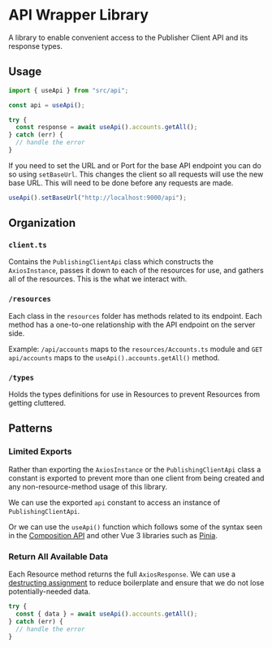 # API Wrapper Library

A library to enable convenient access to the Publisher Client API and its
response types.

## Usage

```typescript
import { useApi } from "src/api";

const api = useApi();

try {
  const response = await useApi().accounts.getAll();
} catch (err) {
  // handle the error
}
```

If you need to set the URL and or Port for the base API endpoint you can do so
using `setBaseUrl`. This changes the client so all requests will use the new
base URL. This will need to be done before any requests are made.

```typescript
useApi().setBaseUrl("http://localhost:9000/api");
```

## Organization

### `client.ts`

Contains the `PublishingClientApi` class which constructs the `AxiosInstance`,
passes it down to each of the resources for use, and gathers all of the
resources. This is the what we interact with.

### `/resources`

Each class in the `resources` folder has methods related to its endpoint. Each
method has a one-to-one relationship with the API endpoint on the server side.

Example: `/api/accounts` maps to the `resources/Accounts.ts` module and `GET
api/accounts` maps to the `useApi().accounts.getAll()` method.

### `/types`

Holds the types definitions for use in Resources to prevent Resources from
getting cluttered.

## Patterns

### Limited Exports

Rather than exporting the `AxiosInstance` or the `PublishingClientApi` class a
constant is exported to prevent more than one client from being created and any
non-resource-method usage of this library.

We can use the exported `api` constant to access an instance of
`PublishingClientApi`.

Or we can use the `useApi()` function which follows some of the syntax seen in
the [Composition API](https://vuejs.org/api/sfc-script-setup.html#useslots-useattrs)
and other Vue 3 libraries such as [Pinia](https://pinia.vuejs.org/).

### Return All Available Data

Each Resource method returns the full `AxiosResponse`. We can use a
[destructing assignment](https://developer.mozilla.org/en-US/docs/Web/JavaScript/Reference/Operators/Destructuring_assignment)
to reduce boilerplate and ensure that we do not lose potentially-needed data.

```typescript
try {
  const { data } = await useApi().accounts.getAll();
} catch (err) {
  // handle the error
}
```
